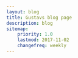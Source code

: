 ```yaml
---
layout: blog
title: Gustavs blog page
description: blog
sitemap:
    priority: 1.0
    lastmod: 2017-11-02
    changefreq: weekly
---
```

